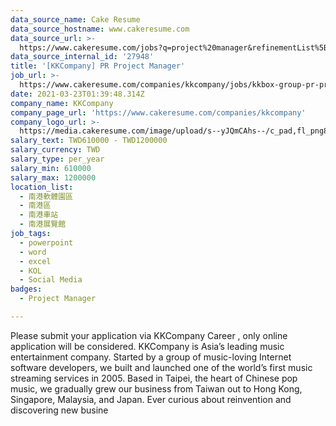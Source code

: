 ```yaml
---
data_source_name: Cake Resume
data_source_hostname: www.cakeresume.com
data_source_url: >-
  https://www.cakeresume.com/jobs?q=project%20manager&refinementList%5Blang_name%5D%5B0%5D=English&refinementList%5Bsalary_type%5D=per_year&range%5Bsalary_range%5D%5Bmin%5D=1000000&page=2
data_source_internal_id: '27948'
title: '[KKCompany] PR Project Manager'
job_url: >-
  https://www.cakeresume.com/companies/kkcompany/jobs/kkbox-group-pr-project-manager-specialist
date: 2021-03-23T01:39:48.314Z
company_name: KKCompany
company_page_url: 'https://www.cakeresume.com/companies/kkcompany'
company_logo_url: >-
  https://media.cakeresume.com/image/upload/s--yJQmCAhs--/c_pad,fl_png8,h_200,w_200/v1637561973/kxxyllrqxnxut3jg0vup.png
salary_text: TWD610000 - TWD1200000
salary_currency: TWD
salary_type: per_year
salary_min: 610000
salary_max: 1200000
location_list:
  - 南港軟體園區
  - 南港區
  - 南港車站
  - 南港展覽館
job_tags:
  - powerpoint
  - word
  - excel
  - KOL
  - Social Media
badges:
  - Project Manager

---
```


Please submit your application via KKCompany Career , only online application will be considered. KKCompany is Asia’s leading music entertainment company. Started by a group of music-loving Internet software developers, we built and launched one of the world’s first music streaming services in 2005. Based in Taipei, the heart of Chinese pop music, we gradually grew our business from Taiwan out to Hong Kong, Singapore, Malaysia, and Japan. Ever curious about reinvention and discovering new busine